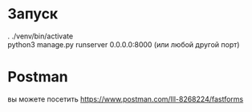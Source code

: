Запуск
======
. ./venv/bin/activate<br>
python3 manage.py runserver 0.0.0.0:8000 (или любой другой порт)<br>

Postman
======
вы можете посетить https://www.postman.com/lll-8268224/fastforms<br>


     
